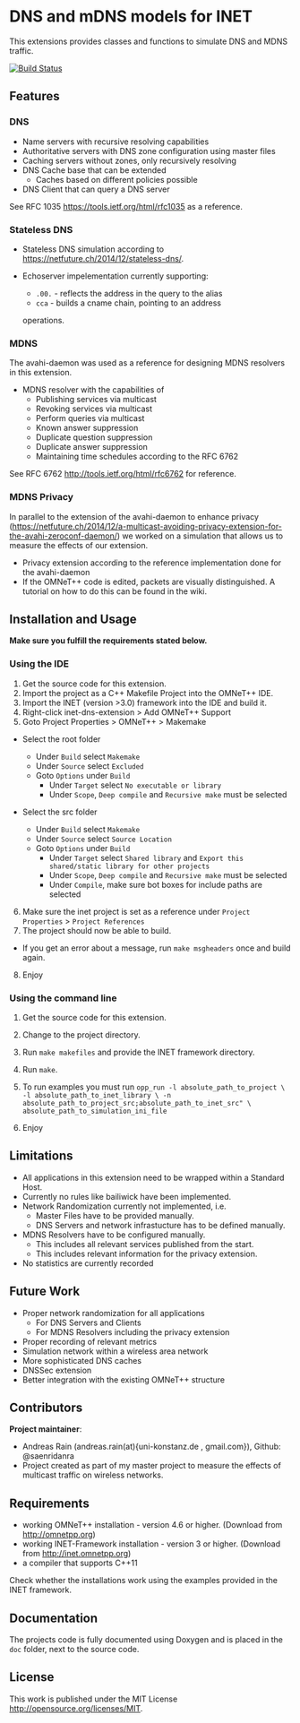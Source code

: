 # DNS and mDNS models for INET

This extensions provides classes and functions to simulate DNS and
MDNS traffic.

[![Build Status](http://saenatwork.org/jenkins/job/inet-dns-extension/badge/icon)](http://saenridanra.de/jenkins/job/inet-dns-extension/)

## Features

### DNS
- Name servers with recursive resolving capabilities
- Authoritative servers with DNS zone configuration using master files
- Caching servers without zones, only recursively resolving
- DNS Cache base that can be extended
  - Caches based on different policies possible
- DNS Client that can query a DNS server

See RFC 1035 https://tools.ietf.org/html/rfc1035 as a reference.

### Stateless DNS
- Stateless DNS simulation according to
https://netfuture.ch/2014/12/stateless-dns/.
- Echoserver impelementation currently supporting:
  - `.00.` - reflects the address in the query to the alias
  - `cca` - builds a cname chain, pointing to an address

  operations.

### MDNS
The avahi-daemon was used as a reference for designing MDNS resolvers in this
extension.

- MDNS resolver with the capabilities of
  - Publishing services via multicast
  - Revoking services via multicast
  - Perform queries via multicast
  - Known answer suppression
  - Duplicate question suppression
  - Duplicate answer suppression
  - Maintaining time schedules according to the RFC 6762

See RFC 6762 http://tools.ietf.org/html/rfc6762 for reference.

### MDNS Privacy

In parallel to the extension of the avahi-daemon to enhance privacy (https://netfuture.ch/2014/12/a-multicast-avoiding-privacy-extension-for-the-avahi-zeroconf-daemon/) we worked on a simulation that allows us to measure the effects of our
extension.

- Privacy extension according to the reference implementation done for the
avahi-daemon
- If the OMNeT++ code is edited, packets are visually distinguished. A tutorial
on how to do this can be found in the wiki.

## Installation and Usage

**Make sure you fulfill the requirements stated below.**

### Using the IDE

1. Get the source code for this extension.
2. Import the project as a C++ Makefile Project into the OMNeT++ IDE.
3. Import the INET (version >3.0) framework into the IDE and build it.
4. Right-click inet-dns-extension > Add OMNeT++ Support
5. Goto Project Properties > OMNeT++ > Makemake
 - Select the root folder
    - Under `Build` select `Makemake`
    - Under `Source` select `Excluded`
    - Goto `Options` under `Build`
       - Under `Target` select `No executable or library`
       - Under `Scope`, `Deep compile` and `Recursive make` must be selected

 - Select the src folder
    - Under `Build` select `Makemake`
    - Under `Source` select `Source Location`
    - Goto `Options` under `Build`
       - Under `Target` select `Shared library` and `Export this shared/static library for other projects`
       - Under `Scope`, `Deep compile` and `Recursive make` must be selected
       - Under `Compile`, make sure bot boxes for include paths are selected
6. Make sure the inet project is set as a reference under `Project Properties` > `Project References`
7. The project should now be able to build.
 - If you get an error about a message, run `make msgheaders` once and build again.
8. Enjoy

### Using the command line

1. Get the source code for this extension.
2. Change to the project directory.
3. Run `make makefiles` and provide the INET framework directory.
4. Run `make`.
5. To run examples you must run
        ```opp_run -l absolute_path_to_project \
        -l absolute_path_to_inet_library \
        -n absolute_path_to_project_src;absolute_path_to_inet_src" \
        absolute_path_to_simulation_ini_file```

6. Enjoy

## Limitations

- All applications in this extension need to be wrapped within a Standard Host.
- Currently no rules like bailiwick have been implemented.
- Network Randomization currently not implemented, i.e.
  - Master Files have to be provided manually.
  - DNS Servers and network infrastucture has to be defined manually.
- MDNS Resolvers have to be configured manually.
  - This includes all relevant services published from the start.
  - This includes relevant information for the privacy extension.
- No statistics are currently recorded

## Future Work

- Proper network randomization for all applications
  - For DNS Servers and Clients
  - For MDNS Resolvers including the privacy extension
- Proper recording of relevant metrics
- Simulation network within a wireless area network
- More sophisticated DNS caches
- DNSSec extension
- Better integration with the existing OMNeT++ structure


## Contributors

**Project maintainer**:

- Andreas Rain (andreas.rain(at){uni-konstanz.de , gmail.com}),
Github: @saenridanra
 - Project created as part of my master project
 to measure the effects of multicast
 traffic on wireless networks.

## Requirements

- working OMNeT++ installation - version 4.6 or higher. (Download from http://omnetpp.org)
- working INET-Framework installation - version 3 or higher. (Download from http://inet.omnetpp.org)
- a compiler that supports C++11

Check whether the installations work using the examples provided in the INET
framework.

## Documentation

The projects code is fully documented using Doxygen and is placed
in the `doc` folder, next to the source code.

## License

This work is published under the MIT License http://opensource.org/licenses/MIT.
